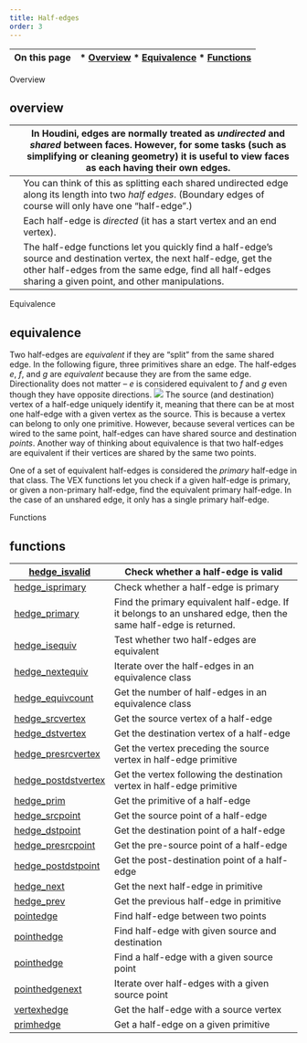```yaml
---
title: Half-edges
order: 3
---
```

| On this page | * [Overview](#overview) * [Equivalence](#equivalence) * [Functions](#functions) |
| --- | --- |

Overview

## overview

|  | In Houdini, edges are normally treated as *undirected* and *shared* between faces. However, for some tasks (such as simplifying or cleaning geometry) it is useful to view faces as each having their own edges. |
| --- | --- |
|  | You can think of this as splitting each shared undirected edge along its length into two *half edges*. (Boundary edges of course will only have one “half-edge”.) |
|  | Each half-edge is *directed* (it has a start vertex and an end vertex). |
|  | The half-edge functions let you quickly find a half-edge’s source and destination vertex, the next half-edge, get the other half-edges from the same edge, find all half-edges sharing a given point, and other manipulations. |

Equivalence

## equivalence

Two half-edges are *equivalent* if they are “split” from the same shared edge. In the following figure, three primitives share an edge. The half-edges *e*, *f*, and *g* are *equivalent* because they are from the same edge. Directionality does not matter – *e* is considered equivalent to *f* and *g* even though they have opposite directions.
![](../images/model/half_edge_equiv.png)
The source (and destination) vertex of a half-edge uniquely identify it, meaning that there can be at most one half-edge with a given vertex as the source. This is because a vertex can belong to only one primitive. However, because several vertices can be wired to the same point, half-edges can have shared source and destination *points*. Another way of thinking about equivalence is that two half-edges are equivalent if their vertices are shared by the same two points.

One of a set of equivalent half-edges is considered the *primary* half-edge in that class. The VEX functions let you check if a given half-edge is primary, or given a non-primary half-edge, find the equivalent primary half-edge. In the case of an unshared edge, it only has a single primary half-edge.

Functions

## functions

| [hedge_isvalid](functions/hedge_isvalid.html "Determines whether a half-edge number corresponds to a valid half-edge.") | Check whether a half-edge is valid |
| --- | --- |
| [hedge_isprimary](functions/hedge_isprimary.html "Determines whether a half-edge number corresponds to a primary half-edge.") | Check whether a half-edge is primary |
| [hedge_primary](functions/hedge_primary.html "Returns the primary half-edge equivalent to a given half-edge.") | Find the primary equivalent half-edge. If it belongs to an unshared edge, then the same half-edge is returned. |
| [hedge_isequiv](functions/hedge_isequiv.html "Determines whether a two half-edges are equivalent (represent the same edge).") | Test whether two half-edges are equivalent |
| [hedge_nextequiv](functions/hedge_nextequiv.html "Returns the next half-edges equivalent to a given half-edge.") | Iterate over the half-edges in an equivalence class |
| [hedge_equivcount](functions/hedge_equivcount.html "Returns the number of half-edges equivalent to a given half-edge.") | Get the number of half-edges in an equivalence class |
| [hedge_srcvertex](functions/hedge_srcvertex.html "Returns the source vertex of a half-edge.") | Get the source vertex of a half-edge |
| [hedge_dstvertex](functions/hedge_dstvertex.html "Returns the destination vertex of a half-edge.") | Get the destination vertex of a half-edge |
| [hedge_presrcvertex](functions/hedge_presrcvertex.html "Returns the vertex that precedes the source vertex of a half-edge in its primitive.") | Get the vertex preceding the source vertex in half-edge primitive |
| [hedge_postdstvertex](functions/hedge_postdstvertex.html "Returns the vertex following the destination vertex of a half-edge in its primitive.") | Get the vertex following the destination vertex in half-edge primitive |
| [hedge_prim](functions/hedge_prim.html "Returns the primitive that contains a half-edge.") | Get the primitive of a half-edge |
| [hedge_srcpoint](functions/hedge_srcpoint.html "Returns the source point of a half-edge.") | Get the source point of a half-edge |
| [hedge_dstpoint](functions/hedge_dstpoint.html "Returns the destination point of a half-edge.") | Get the destination point of a half-edge |
| [hedge_presrcpoint](functions/hedge_presrcpoint.html "Returns the point into which the vertex that precedes the source vertex of a half-edge in its primitive is wired.") | Get the pre-source point of a half-edge |
| [hedge_postdstpoint](functions/hedge_postdstpoint.html "Returns the point into which the vertex following the destination vertex of a half-edge in its primitive is wired.") | Get the post-destination point of a half-edge |
| [hedge_next](functions/hedge_next.html "Returns the half-edge that follows a given half-edge in its polygon.") | Get the next half-edge in primitive |
| [hedge_prev](functions/hedge_prev.html "Returns the half-edge that precedes a given half-edge in its polygon.") | Get the previous half-edge in primitive |
| [pointedge](functions/pointedge.html "Finds and returns a half-edge with the given endpoints.") | Find half-edge between two points |
| [pointhedge](functions/pointhedge.html "Finds and returns a half-edge with a given source point or with given source and destination points.") | Find half-edge with given source and destination |
| [pointhedge](functions/pointhedge.html "Finds and returns a half-edge with a given source point or with given source and destination points.") | Find a half-edge with a given source point |
| [pointhedgenext](functions/pointhedgenext.html "Returns the next half-edge with the same source as a given half-edge.") | Iterate over half-edges with a given source point |
| [vertexhedge](functions/vertexhedge.html "Returns the half-edge which has a vertex as source.") | Get the half-edge with a source vertex |
| [primhedge](functions/primhedge.html "Returns one of the half-edges contained in a primitive.") | Get a half-edge on a given primitive |
